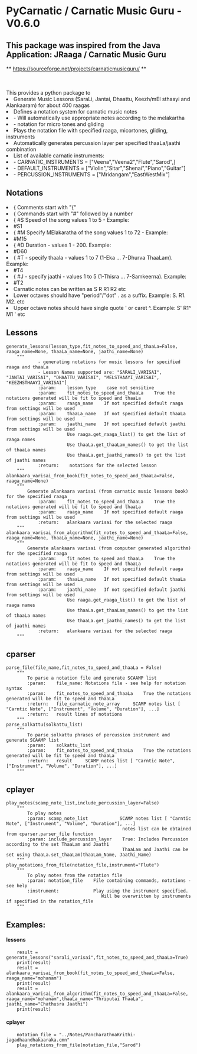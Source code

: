 # PyCarnatic / Carnatic Music Guru - V0.6.0
## This package was inspired from the Java Application: JRaaga / Carnatic Music Guru
** https://sourceforge.net/projects/carnaticmusicguru/ **

<br>
<br>This provides a python package to <br>
	<li>Generate Music Lessons (SaraLi, Jantai, Dhaattu, Keezh/mEl sthaayi and Alankaaram) for about 400 raagas
	<li>Defines a notation system for carnatic music notes
		<li>- Will automatically use appropriate notes according to the melakartha
		<li>- notation for micro tones and gliding
	<li>Plays the notation file with specified raaga, micortones, gliding, instruments
		<li>Automatically generates percussion layer per specified thaaLa/jaathi combination
	<li> List of available carnatic instruments:
	<li> 	-	CARNATIC_INSTRUMENTS = ["Veena","Veena2","Flute","Sarod",]
	<li> 	-	DEFAULT_INSTRUMENTS = ["Violin","Sitar","Shenai","Piano","Guitar"]
	<li> 	-	PERCUSSION_INSTRUMENTS = ["Mridangam","EastWestMix"]
	
## Notations
<li> { Comments start with "{"
<li> { Commands start with "#" followed by a number
<li> { #S<number> Speed of the song values 1 to 5 - Example:
<li> #S1
<LI> { #M<number> Specify MElakaratha of the song values 1 to 72 - Example:
<li>#M15
<li> { #D<number> Duration - values 1 - 200. Example:
<li> #D60
<li> { #T - specify thaala - values 1 to 7 (1-Eka ... 7-Dhurva ThaaLam). Example:
<li> #T4
<li> { #J - specify jaathi - values 1 to 5 (1-Thisra ... 7-Samkeerna). Example:
<li> #T2
<li> Carnatic notes can be written as S R R1 R2 etc 
<li> Lower octaves should have "period"/"dot" . as a suffix. Example: S. R1. M2. etc
<li> Upper octave notes should have single quote ' or caret ^. Example: S' R1^ M1 ' etc


## Lessons
```
generate_lessons(lesson_type,fit_notes_to_speed_and_thaaLa=False, raaga_name=None, thaaLa_name=None, jaathi_name=None) 
    """
            - generating notations for music lessons for specified raaga and thaaLa
            - Lesson Names supported are: "SARALI_VARISAI", "JANTAI_VARISAI", "DHAATTU_VARISAI", "MELSTHAAYI_VARISAI", "KEEZHSTHAAYI_VARISAI"]
            :param:    lesson_type    case not sensitive
            :param:    fit_notes_to_speed_and_thaaLa    True the notations generated will be fit to speed and thaaLa
            :param:    raaga_name    If not specified default raaga from settings will be used
            :param:    thaaLa_name   If not specified default thaaLa from settings will be used
            :param:    jaathi_name   If not specified default jaathi from settings will be used
                       Use raaga.get_raaga_list() to get the list of raaga names
                       Use thaaLa.get_thaaLam_names() to get the list of thaaLa names
                       Use thaaLa.get_jaathi_names() to get the list of jaathi names
            :return:    notations for the selected lesson
    """
alankaara_varisai_from_book(fit_notes_to_speed_and_thaaLa=False, raaga_name=None)
    """
        Generate alankaara varisai (from carnatic music lessons book) for the specified raaga
            :param:    fit_notes_to_speed_and_thaaLa    True the notations generated will be fit to speed and thaaLa
            :param:    raaga_name    If not specified default raaga from settings will be used
            :return:   alankaara varisai for the selected raaga
    """
alankaara_varisai_from_algorithm(fit_notes_to_speed_and_thaaLa=False, raaga_name=None, thaaLa_name=None, jaathi_name=None)
    """
        Generate alankaara varisai (from computer generated algorithm) for the specified raaga
            :param:    fit_notes_to_speed_and_thaaLa    True the notations generated will be fit to speed and thaaLa
            :param:    raaga_name    If not specified default raaga from settings will be used
            :param:    thaaLa_name   If not specified default thaaLa from settings will be used
            :param:    jaathi_name   If not specified default jaathi from settings will be used
                       Use raaga.get_raaga_list() to get the list of raaga names
                       Use thaaLa.get_thaaLam_names() to get the list of thaaLa names
                       Use thaaLa.get_jaathi_names() to get the list of jaathi names
            :return:   alankaara varisai for the selected raaga
    """
```
## cparser
```
parse_file(file_name,fit_notes_to_speed_and_thaaLa = False)
    """
        To parse a notation file and generate SCAAMP list
        :param:    file_name: Notations file - see help for notation syntax
        :param:    fit_notes_to_speed_and_thaaLa    True the notations generated will be fit to speed and thaaLa
        :return:   file_carnatic_note_array     SCAMP notes list [ "Carntic Note", ["Instrument", "Volume", "Duration"], ...]
        :return:   result lines of notations
    """
parse_solkattu(solkattu_list)
    """
        To parse solkattu phrases of percussion instrument and  generate SCAAMP list
        :param:    solkattu_list
        :param:    fit_notes_to_speed_and_thaaLa    True the notations generated will be fit to speed and thaaLa
        :return:   result     SCAMP notes list [ "Carntic Note", ["Instrument", "Volume", "Duration"], ...]
    """
```
## cplayer
```
play_notes(scamp_note_list,include_percussion_layer=False)
    """
        To play notes
        :param: scamp_note_list            SCAMP notes list [ "Carntic Note", ["Instrument", "Volume", "Duration"], ...]
                                            notes list can be obtained from cparser.parser_file function
        :param: include_percussion_layer    True: Includes Percussion according to the set ThaaLam and Jaathi
                                            ThaaLam and Jaathi can be set using thaaLa.set_thaaLam(thaaLam_Name, Jaathi_Name) 
    """
play_notations_from_file(notation_file,instrument="Flute")
    """
        To play notes from the notation file
        :param: notation_file    File containing commands, notations - see help
        :instrument:             Play using the instrument specified. 
                                    Will be overwritten by instruments if specified in the notation_file 
    """
```
## Examples:
#### lessons
```
    result = generate_lessons("sarali_varisai",fit_notes_to_speed_and_thaaLa=True)
    print(result)
    result = alankaara_varisai_from_book(fit_notes_to_speed_and_thaaLa=False, raaga_name="mohanam")
    print(result)
    result = alankaara_varisai_from_algorithm(fit_notes_to_speed_and_thaaLa=False, raaga_name="mohanam",thaaLa_name="Thriputai ThaaLa", jaathi_name="Chathusra Jaathi")
    print(result)
```
#### cplayer
```
    notation_file = "../Notes/PancharathnaKrithi-jagadhaandhakaaraka.cmn"
    play_notations_from_file(notation_file,"Sarod")
```